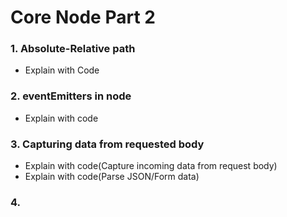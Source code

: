 # Core Node Part 2
### 1. Absolute-Relative path
- Explain with Code
### 2. eventEmitters in node
- Explain with code
### 3. Capturing data from requested body
- Explain with code(Capture incoming data from request body)
- Explain with code(Parse JSON/Form data)
### 4.
